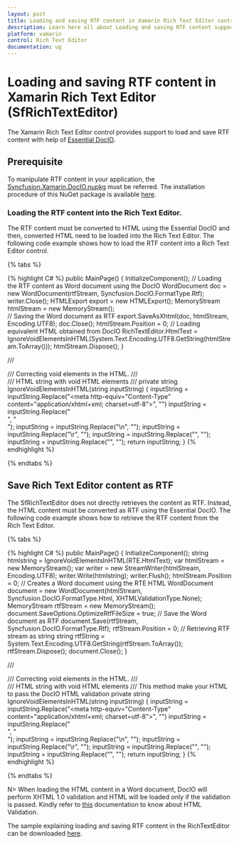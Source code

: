 ```yaml
---
layout: post
title: Loading and saving RTF content in Xamarin Rich Text Editor control | Syncfusion
description: Learn here all about Loading and saving RTF content support in Syncfusion Xamarin Rich Text Editor (SfRichTextEditor) control and more.
platform: xamarin
control: Rich Text Editor
documentation: ug
---
```


# Loading and saving RTF content in Xamarin Rich Text Editor (SfRichTextEditor)

The Xamarin Rich Text Editor control provides support to load and save RTF content with help of [Essential DocIO](https://help.syncfusion.com/file-formats/docio/overview).

## Prerequisite

To manipulate RTF content in your application, the [Syncfusion.Xamarin.DocIO.nupkg](https://www.nuget.org/packages/Syncfusion.Xamarin.DocIO/) must be referred. The installation procedure of this NuGet package is available [here](https://help.syncfusion.com/file-formats/docio/nuget-packages-required#installing-syncfusion-docio-through-nuget-packages).

### Loading the RTF content into the Rich Text Editor.

The RTF content must be converted to HTML using the Essential DocIO and then, converted HTML need to be loaded into the Rich Text Editor. The following code example shows how to load the RTF content into a Rich Text Editor control.

{% tabs %} 

{% highlight C# %} 
public MainPage()
{
    InitializeComponent();
	// Loading the RTF content as Word document using the  DocIO
    WordDocument doc = new WordDocument(rtfStream, Syncfusion.DocIO.FormatType.Rtf);
    writer.Close();
    HTMLExport export = new HTMLExport();
    MemoryStream htmlStream = new MemoryStream();      
	// Saving the Word document as RTF
    export.SaveAsXhtml(doc, htmlStream, Encoding.UTF8);
    doc.Close();
    htmlStream.Position = 0;
	// Loading equivalent HTML obtained from DocIO
    RichTextEditor.HtmlText = IgnoreVoidElementsInHTML(System.Text.Encoding.UTF8.GetString(htmlStream.ToArray()));
	htmlStream.Dispose();
}

/// <summary>
/// Correcting void elements in the HTML. 
/// </summary>
/// <param name="inputString">HTML string with void HTML elements</param>
/// <returns></returns>
private string IgnoreVoidElementsInHTML(string inputString)
{
    inputString = inputString.Replace("<meta http-equiv=\"Content-Type\" content=\"application/xhtml+xml; charset=utf-8\">", "")
    inputString = inputString.Replace("<br>", "<br/>");
    inputString = inputString.Replace("\n", "");
    inputString = inputString.Replace("\r", "");
    inputString = inputString.Replace("<title></title>", "");
    inputString = inputString.Replace("﻿<?xml version=\"1.0\" encoding=\"utf-8\"?><!DOCTYPE html PUBLIC" +
        " \"-//W3C//DTD XHTML 1.1//EN\" \"http://www.w3.org/TR/xhtml11/DTD/xhtml11.dtd\">", "");
    return inputString;
}
{% endhighlight %}

{% endtabs %}

## Save Rich Text Editor content as RTF

The SfRichTextEditor does not directly retrieves the content as RTF. Instead, the HTML content must be converted as RTF using the Essential DocIO. The following code example shows how to retrieve the RTF content from the Rich Text Editor.

{% tabs %} 

{% highlight C# %} 
public MainPage()
{
    InitializeComponent();
	string htmlstring = IgnoreVoidElementsInHTML(RTE.HtmlText);
    var htmlStream = new MemoryStream();
    var writer = new StreamWriter(htmlStream, Encoding.UTF8);
    writer.Write(htmlstring);
    writer.Flush();
    htmlStream.Position = 0;
	// Creates a Word document using the RTE HTML
    WordDocument document = new WordDocument(htmlStream, Syncfusion.DocIO.FormatType.Html, XHTMLValidationType.None);
    MemoryStream rtfStream = new MemoryStream();
    document.SaveOptions.OptimizeRtfFileSize = true;
	// Save the Word document as RTF
    document.Save(rtfStream, Syncfusion.DocIO.FormatType.Rtf);
    rtfStream.Position = 0;
	// Retrieving RTF stream as string
    string rtfString = System.Text.Encoding.UTF8.GetString(rtfStream.ToArray());
    rtfStream.Dispose();
    document.Close();
}

/// <summary>
/// Correcting void elements in the HTML. 
/// </summary>
/// <param name="inputString">HTML string with void HTML elements</param>
/// <returns>This method make your HTML to pass the DocIO HTML validation</returns>
private string IgnoreVoidElementsInHTML(string inputString)
{
    inputString = inputString.Replace("<meta http-equiv=\"Content-Type\" content=\"application/xhtml+xml; charset=utf-8\">", "")
    inputString = inputString.Replace("<br>", "<br/>");
    inputString = inputString.Replace("\n", "");
    inputString = inputString.Replace("\r", "");
    inputString = inputString.Replace("<title></title>", "");
    inputString = inputString.Replace("﻿<?xml version=\"1.0\" encoding=\"utf-8\"?><!DOCTYPE html PUBLIC" +
        " \"-//W3C//DTD XHTML 1.1//EN\" \"http://www.w3.org/TR/xhtml11/DTD/xhtml11.dtd\">", "");
    return inputString;
}
{% endhighlight %}

{% endtabs %}

N> When loading the HTML content in a Word document, DocIO will perform XHTML 1.0 validation and HTML will be loaded only if the validation is passed. Kindly refer to [this](https://help.syncfusion.com/file-formats/docio/html) documentation to know about HTML Validation.

The sample explaining loading and saving RTF content in the RichTextEditor can be downloaded [here](https://www.syncfusion.com/downloads/support/directtrac/general/ze/RTFManipulation-20682191.zip).
